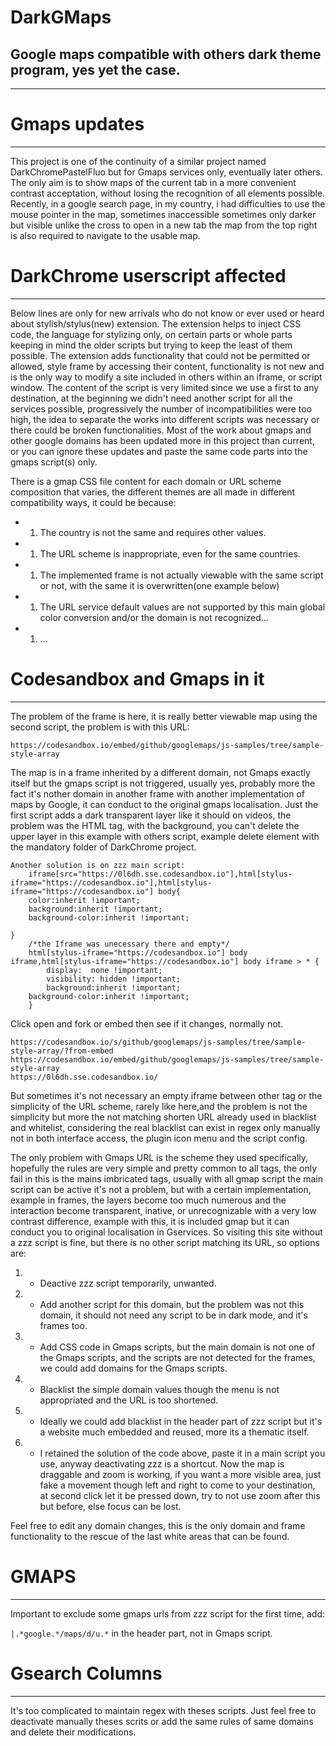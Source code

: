 # DarkGMaps
Google maps compatible with others dark theme program, yes yet the case.
--------------
_________________


# Gmaps updates

_________________

This project is one of the continuity of a similar project named DarkChromePastelFluo but for Gmaps services only, eventually later others.
The only aim is to show maps of the current tab in a more convenient contrast acceptation, without losing the recognition of all elements possible.
Recently, in a google search page, in my country, i had difficulties to use the mouse pointer in the map, sometimes inaccessible sometimes only darker but visible unlike the cross to open in a new tab the map from the top right is also required to navigate to the usable map.

# DarkChrome userscript affected

_________________

Below lines are only for new arrivals who do not know or ever used or heard about stylish/stylus(new) extension.
The extension helps to inject CSS code, the language for stylizing only, on certain parts or whole parts keeping in mind the older scripts but trying to keep the least of them possible.
The extension adds functionality that could not be permitted or allowed, style frame by accessing their content, functionality is not new and is the only way to modify a site included in others within an iframe, or script window.
The content of the script is very limited since we use a first to any destination, at the beginning we didn't need another script for all the services possible, progressively the number of incompatibilities were too high, the idea to separate the works into different scripts was necessary or there could be broken functionalities.
Most of the work about gmaps and other google domains has been updated more in this project than current, or you can ignore these updates and paste the same code parts into the gmaps script(s) only.

There is a gmap CSS file content for each domain or URL scheme composition that varies, the different themes are all made in different compatibility ways, it could be because:
 - 1. The country is not the same and requires other values.
 - 1. The URL scheme is inappropriate, even for the same countries.
 - 1. The implemented frame is not actually viewable with the same script or not, with the same it is overwritten(one example below)
 - 1. The URL service default values are not supported by this main global color conversion and/or the domain is not recognized...
 - 1. ...


# Codesandbox and Gmaps in it

_________________

The problem of the frame is here, it is really better viewable map using the second script, the problem is with this URL:

    https://codesandbox.io/embed/github/googlemaps/js-samples/tree/sample-style-array

The map is in a frame inherited by a different domain, not Gmaps exactly itself but the gmaps script is not triggered, usually yes, probably more the fact it's nother domain in another frame with another implementation of maps by Google, it can conduct to the original gmaps localisation.
Just the first script adds a dark transparent layer like it should on videos, the problem was the HTML tag, with the background, you can't delete the upper layer in this example with others script, example delete element with the mandatory folder of DarkChrome project.

```
Another solution is on zzz main script:
    iframe[src="https://0l6dh.sse.codesandbox.io"],html[stylus-iframe="https://codesandbox.io"],html[stylus-iframe="https://codesandbox.io"] body{
    color:inherit !important;
    background:inherit !important;
    background-color:inherit !important;
        
}
    /*the Iframe was unecessary there and empty*/
    html[stylus-iframe="https://codesandbox.io"] body iframe,html[stylus-iframe="https://codesandbox.io"] body iframe > * {
        display:  none !important;
        visibility: hidden !important;
        background:inherit !important;
    background-color:inherit !important;
    }
```


Click open and fork or embed then see if it changes, normally not.

    https://codesandbox.io/s/github/googlemaps/js-samples/tree/sample-style-array/?from-embed
    https://codesandbox.io/embed/github/googlemaps/js-samples/tree/sample-style-array
    https://0l6dh.sse.codesandbox.io/

But sometimes it's not necessary an empty iframe between other tag or the simplicity of the URL scheme, rarely like here,and the problem is not the simplicity but more the not matching shorten URL already used in blacklist and whitelist, considering the real blacklist can exist in regex only manually not in both interface access, the plugin icon menu and the script config.


The only problem with Gmaps URL is the scheme they used specifically, hopefully the rules are very simple and pretty common to all tags, the only fail in this is the mains imbricated tags, usually with all gmap script the main script can be active it's not a problem, but with a certain implementation, example in frames, the layers become too much numerous and the interaction become transparent, inative, or unrecognizable with a very low contrast difference, example with this, it is included gmap but it can conduct you to original localisation in Gservices.
So visiting this site without a zzz script is fine, but there is no other script matching its URL, so options are:
1. - Deactive zzz script temporarily, unwanted.
1. - Add another script for this domain, but the problem was not this domain, it should not need any script to be in dark mode, and it's frames too.
1. - Add CSS code in Gmaps scripts, but the main domain is not one of the Gmaps scripts, and the scripts are not detected for the frames, we could add domains for the Gmaps scripts.
1. - Blacklist the simple domain values though the menu is not appropriated and the URL is too shortened.
1. - Ideally we could add blacklist in the header part of zzz script but it's a website much embedded and reused, more its a thematic itself. 
1. - I retained the solution of the code above, paste it in a main script you use, anyway deactivating zzz is a shortcut.
Now the map is draggable and zoom is working, if you want a more visible area, just fake a movement though left and right to come to your destination, at second click let it be pressed down, try to not use zoom after this but before, else focus can be lost.

Feel free to edit any domain changes, this is the only domain and frame functionality to the rescue of the last white areas that can be found.


# GMAPS

_________________

Important to exclude some gmaps urls from zzz script for the first time, add:

`|.*google.*/maps/d/u.*` in the header part, not in Gmaps script.

# Gsearch Columns

_________________
It's too complicated to maintain regex with theses scripts.
Just feel free to deactivate manually theses scrits or add the same rules of same domains and delete their modifications.



